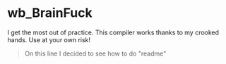 # wb_BrainFuck

I get the most out of practice.
This compiler works thanks to my crooked hands. Use at your own risk!



> On this line I decided to see how to do "readme"
